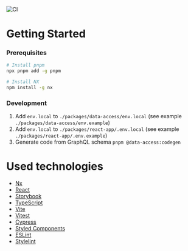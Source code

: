 ![CI](https://github.com/dipiash/nx-ts-vite-react-graphql-styled-monorepo-example/actions/workflows/CheckPullRequest.yml/badge.svg?branch=main)

# Getting Started

### Prerequisites

```sh
# Install pnpm
npx pnpm add -g pnpm
```

```sh
# Install NX
npm install -g nx
```

### Development

1. Add `env.local` to `./packages/data-access/env.local` (see example `./packages/data-access/env.example`)
2. Add `env.local` to `./packages/react-app/.env.local` (see example `./packages/react-app/.env.example`)
3. Generate code from GraphQL schema `pnpm @data-access:codegen`


# Used technologies

- [Nx](https://nx.dev)
- [React](https://reactjs.org)
- [Storybook](https://storybook.js.org/)
- [TypeScript](https://www.typescriptlang.org/)
- [Vite](https://vitejs.dev/)
- [Vitest](https://vitest.dev/)
- [Cypress](https://www.cypress.io)
- [Styled Components](https://emotion.sh/docs/styled)
- [ESLint](https://eslint.org/)
- [Stylelint](https://stylelint.io/)
